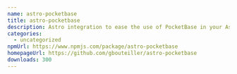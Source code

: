 ```yaml
---
name: astro-pocketbase
title: astro-pocketbase
description: Astro integration to ease the use of PocketBase in your Astro projects
categories:
  - uncategorized
npmUrl: https://www.npmjs.com/package/astro-pocketbase
homepageUrl: https://github.com/gbouteiller/astro-pocketbase
downloads: 300
---
```

